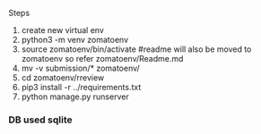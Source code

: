 Steps
1) create new virtual env 
2) python3 -m venv zomatoenv
3) source zomatoenv/bin/activate  #readme will also be moved to zomatoenv so refer zomatoenv/Readme.md
4) mv  -v submission/* zomatoenv/  
5) cd zomatoenv/rreview
6) pip3 install -r ../requirements.txt
7) python manage.py runserver
### DB used sqlite
